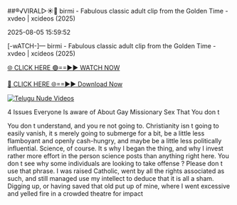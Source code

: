 ##®️√VIRAL▷☀️👄    birmi - Fabulous classic adult clip from the Golden Time - xvdeo &#124; xcideos (2025)

2025-08-05 15:59:52



[-wATCH-]—    birmi - Fabulous classic adult clip from the Golden Time - xvdeo &#124; xcideos (2025)

[🌐 CLICK HERE 🟢==►► WATCH NOW](https://www.youtucams.com/tracking/githubcom)

[🔴 CLICK HERE 🌐==►► Download Now](https://www.youtucams.com/tracking/githubcom)

[![Telugu Nude Videos](https://i.imgur.com/dJHk4Zq.gif)](https://www.youtucams.com/tracking/githubcom)



4 Issues Everyone Is aware of About Gay Missionary Sex That You don t

You don t understand, and you re not going to. Christianity isn t going to easily vanish, it s merely going to submerge for a bit, be a little less flamboyant and openly cash-hungry, and maybe be a little less politically influential. Science, of course. It s why I began the thing, and why I invest rather more effort in the person science posts than anything right here. You don t see why some individuals are  looking to take offense ? Please don t use that phrase. I was raised Catholic, went by all the rights associated as such, and still managed use my intellect to deduce that it is all a sham. Digging up, or having saved that old put up of mine, where I went excessive and yelled  fire  in a crowded theatre for impact